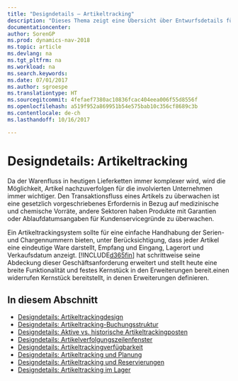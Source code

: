 ```yaml
---
title: "Designdetails – Artikeltracking"
description: "Dieses Thema zeigt eine Übersicht über Entwurfsdetails für Artikeltracking."
documentationcenter: 
author: SorenGP
ms.prod: dynamics-nav-2018
ms.topic: article
ms.devlang: na
ms.tgt_pltfrm: na
ms.workload: na
ms.search.keywords: 
ms.date: 07/01/2017
ms.author: sgroespe
ms.translationtype: HT
ms.sourcegitcommit: 4fefaef7380ac10836fcac404eea006f55d8556f
ms.openlocfilehash: a519f952a869951b54e575bab10c356cf8689c3b
ms.contentlocale: de-ch
ms.lasthandoff: 10/16/2017

---
```

# <a name="design-details-item-tracking"></a>Designdetails: Artikeltracking
Da der Warenfluss in heutigen Lieferketten immer komplexer wird, wird die Möglichkeit, Artikel nachzuverfolgen für die involvierten Unternehmen immer wichtiger. Den Transaktionsfluss eines Artikels zu überwachen ist eine gesetzlich vorgeschriebenes Erfordernis in Bezug auf medizinische und chemische Vorräte, andere Sektoren haben Produkte mit Garantien oder Ablaufdatumsangaben für Kundenservicegründe zu überwachen.  

Ein Artikeltrackingsystem sollte für eine einfache Handhabung der Serien- und Chargennummern bieten, unter Berücksichtigung, dass jeder Artikel eine eindeutige Ware darstellt, Empfang und Eingang, Lagerort und Verkaufsdatum anzeigt. [!INCLUDE[d365fin](includes/d365fin_md.md)] hat schrittweise seine Abdeckung dieser Geschäftsanforderung erweitert und stellt heute eine breite Funktionalität und festes Kernstück in den Erweiterungen bereit.einen widerrufen Kernstück bereitstellt, in denen Erweiterungen definieren.  

## <a name="in-this-section"></a>In diesem Abschnitt  
* [Designdetails: Artikeltrackingdesign](design-details-item-tracking-design.md)  
* [Designdetails: Artikeltracking-Buchungsstruktur](design-details-item-tracking-posting-structure.md)  
* [Designdetails: Aktive vs. historische Artikeltrackingposten](design-details-active-versus-historic-item-tracking-entries.md)  
* [Designdetails: Artikelverfolgungszeilenfenster](design-details-item-tracking-lines-window.md)  
* [Designdetails: Artikeltrackingverfügbarkeit](design-details-item-tracking-availability.md)  
* [Designdetails: Artikeltracking und Planung](design-details-item-tracking-and-planning.md)  
* [Designdetails: Artikeltracking und Reservierungen](design-details-item-tracking-and-reservations.md)  
* [Designdetails: Artikeltracking im Lager](design-details-item-tracking-in-the-warehouse.md)

